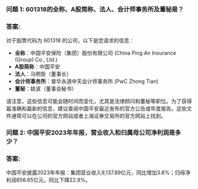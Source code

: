 ### 问题 1: 601318的全称、A股简称、法人、会计师事务所及董秘是？
### 答案: 
对于股票代码为 601318 的公司，以下是您请求的信息：

- **全称**：中国平安保险（集团）股份有限公司 (China Ping An Insurance (Group) Co., Ltd.)
- **A股简称**：中国平安
- **法人**：马明哲（董事长）
- **会计师事务所**：普华永道中天会计师事务所 (PwC Zhong Tian)
- **董秘**：姚波（董事会秘书）

请注意，这些信息可能会随时间而变化，尤其是法律顾问和董秘等职位。为了获得最准确和最新的信息，建议查阅中国平安最近发布的官方公告或年度报告。这些文件通常可以在公司的官方网站或者上海证券交易所的官方网站上找到。


### 问题 2: 中国平安2023年年报，营业收入和归属母公司净利润是多少？
### 答案: 
中国平安披露2023年年报：集团营业收入9,137.89亿元，同比增加3.8%；归母净利润856.65亿元，同比下降22.8%。